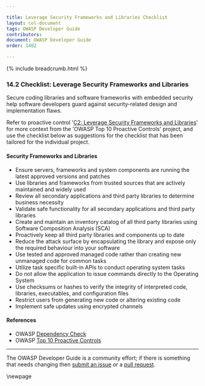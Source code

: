 ```yaml
---

title: Leverage Security Frameworks and Libraries Checklist
layout: col-document
tags: OWASP Developer Guide
contributors:
document: OWASP Developer Guide
order: 1402

---
```


{% include breadcrumb.html %}

### 14.2 Checklist: Leverage Security Frameworks and Libraries

Secure coding libraries and software frameworks with embedded security help software developers guard against
security-related design and implementation flaws.

Refer to proactive control '[C2: Leverage Security Frameworks and Libraries][control2]'
for more context from the 'OWASP Top 10 Proactive Controls' project,
and use the checklist below as suggestions for the checklist that has been tailored for the individual project.

#### Security Frameworks and Libraries

* Ensure servers, frameworks and system components are running the latest approved versions and patches
* Use libraries and frameworks from trusted sources that are actively maintained and widely used
* Review all secondary applications and third party libraries to determine business necessity
* Validate safe functionality for all secondary applications and third party libraries
* Create and maintain an inventory catalog of all third party libraries using Software Composition Analysis (SCA)
* Proactively keep all third party libraries and components up to date
* Reduce the attack surface by encapsulating the library and expose only the required behaviour into your software
* Use tested and approved managed code rather than creating new unmanaged code for common tasks
* Utilize task specific built-in APIs to conduct operating system tasks
* Do not allow the application to issue commands directly to the Operating System
* Use checksums or hashes to verify the integrity of interpreted code, libraries, executables, and configuration files
* Restrict users from generating new code or altering existing code
* Implement safe updates using encrypted channels

#### References

* OWASP [Dependency Check][dependency]
* OWASP [Top 10 Proactive Controls][proactive10]

----

The OWASP Developer Guide is a community effort; if there is something that needs changing
then [submit an issue][issue1402] or a [pull request][pr].

[control2]: https://owasp.org/www-project-proactive-controls/v3/en/c2-leverage-security-frameworks-libraries.html
[dependency]: https://owasp.org/www-project-dependency-check/
[issue1402]: https://github.com/OWASP/www-project-developer-guide/issues/new?labels=enhancement&template=request.md&title=Update:%2014-checklist/02-frameworks-libraries
[pr]: https://github.com/OWASP/www-project-developer-guide/pulls
[proactive10]: https://owasp.org/www-project-proactive-controls/

\newpage
